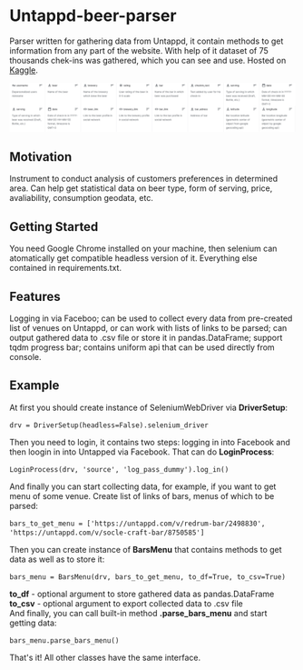 # Untappd-beer-parser
Parser written for gathering data from Untappd, it contain methods to get information from any part of the website. With help of it dataset of 75 thousands chek-ins was gathered, which you can see and use. Hosted on [Kaggle](https://www.kaggle.com/kondrasso/saint-petersburg-craft-beer).

![image](github_readme_header.png)

## Motivation
Instrument to conduct analysis of customers preferences in determined area. Can help get statistical data on beer type, form of serving, price, avaliability, consumption geodata, etc. 

## Getting Started
You need Google Chrome installed on your machine, then selenium can atomatically get compatible headless version of it. Everything else contained in requirements.txt.

## Features

Logging in via Faceboo; can be used to collect every data from pre-created list of venues on Untappd, or can work with lists of links to be parsed; can output gathered data to .csv file or store it in pandas.DataFrame; support tqdm progress bar; contains uniform api that can be used directly from console. 

## Example

At first you should create instance of SeleniumWebDriver via **DriverSetup**:

    drv = DriverSetup(headless=False).selenium_driver

Then you need to login, it contains two steps: logging in into Facebook and then loogin in into Untapped via Facebook. That can do **LoginProcess**:

    LoginProcess(drv, 'source', 'log_pass_dummy').log_in()
    
And finally you can start collecting data, for example, if you want to get menu of some venue.
Create list of links of bars, menus of which to be parsed:
    
    bars_to_get_menu = ['https://untappd.com/v/redrum-bar/2498830', 'https://untappd.com/v/socle-craft-bar/8750585']
 
Then you can create instance of **BarsMenu** that contains methods to get data as well as to store it:

    bars_menu = BarsMenu(drv, bars_to_get_menu, to_df=True, to_csv=True)


**to_df** - optional argument to store gathered data as pandas.DataFrame  
**to_csv** - optional argument to export collected data to .csv file  
And finally, you can call built-in method **.parse_bars_menu** and start getting data:

    bars_menu.parse_bars_menu()


That's it! All other classes have the same interface.

